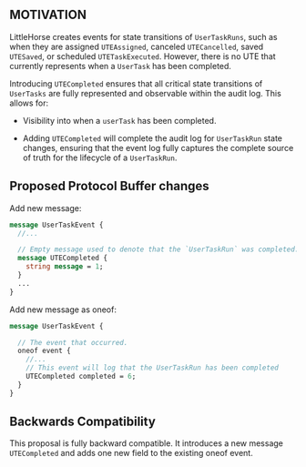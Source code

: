## MOTIVATION
LittleHorse creates events for state transitions of `UserTaskRuns`, such as when they are assigned `UTEAssigned`, canceled `UTECancelled`, saved `UTESaved`, or scheduled `UTETaskExecuted`. However, there is no UTE that currently represents when a `UserTask` has been completed. 

Introducing `UTECompleted` ensures that all critical state transitions of `UserTasks` are fully represented and observable within the audit log. This allows for:

- Visibility into when a `userTask` has been completed.

- Adding `UTECompleted` will complete the audit log for `UserTaskRun` state changes, ensuring that the event log fully captures the complete source of truth for the lifecycle of a `UserTaskRun`.

## Proposed Protocol Buffer changes

Add new message:
```proto
message UserTaskEvent {
  //...

  // Empty message used to denote that the `UserTaskRun` was completed.
  message UTECompleted {
    string message = 1;
  }
  ...
}
```

Add new message as oneof:
```proto
message UserTaskEvent {

  // The event that occurred.
  oneof event {
    //...
    // This event will log that the UserTaskRun has been completed
    UTECompleted completed = 6;
  }
}
```
## Backwards Compatibility
This proposal is fully backward compatible. It introduces a new message `UTECompleted` and adds one new field to the existing oneof event.